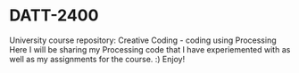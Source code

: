 # DATT-2400
University course repository: Creative Coding - coding using Processing
Here I will be sharing my Processing code that I have experiemented with as well as my assignments for the course. :) Enjoy!
